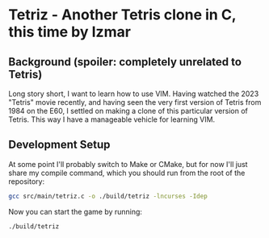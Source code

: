 # Tetriz - Another Tetris clone in C, this time by Izmar

## Background (spoiler: completely unrelated to Tetris)

Long story short, I want to learn how to use VIM. Having watched the 2023 "Tetris" movie recently, and having seen the very first version of Tetris from 1984 on the E60, I settled on making a clone of this particular version of Tetris. This way I have a manageable vehicle for learning VIM.

## Development Setup

At some point I'll probably switch to Make or CMake, but for now I'll just share my compile command, which you should run from the root of the repository:

```sh
gcc src/main/tetriz.c -o ./build/tetriz -lncurses -Idep
```

Now you can start the game by running:

```sh
./build/tetriz
```
